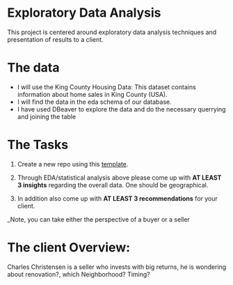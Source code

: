 # Exploratory Data Analysis

This project is centered around exploratory data
analysis techniques and presentation of results to a client.


# The data

- I will use the King County Housing Data: This dataset contains information about home sales in King County (USA).
- I will find the data in the eda schema of our database. 
- I have used DBeaver to explore the data and do the necessary querrying and joining the table

# The Tasks

1. Create a new repo using this [template](hhttps://github.com/neuefische/ds-eda-project-template).

2. Through EDA/statistical analysis above please come up with **AT LEAST 3 insights** regarding the overall data. One should be geographical.

3. In addition also come up with **AT LEAST 3 recommendations** for your client.

_Note, you can take either the perspective of a buyer or a seller

# The client Overview: 

                                                                                                                
Charles Christensen is a seller who invests with big returns, he is wondering about renovation?, which Neighborhood? Timing?                                                                                             
